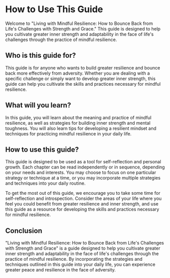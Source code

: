 How to Use This Guide
==============================================

Welcome to "Living with Mindful Resilience: How to Bounce Back from Life's Challenges with Strength and Grace." This guide is designed to help you cultivate greater inner strength and adaptability in the face of life's challenges through the practice of mindful resilience.

Who is this guide for?
----------------------

This guide is for anyone who wants to build greater resilience and bounce back more effectively from adversity. Whether you are dealing with a specific challenge or simply want to develop greater inner strength, this guide can help you cultivate the skills and practices necessary for mindful resilience.

What will you learn?
--------------------

In this guide, you will learn about the meaning and practice of mindful resilience, as well as strategies for building inner strength and mental toughness. You will also learn tips for developing a resilient mindset and techniques for practicing mindful resilience in your daily life.

How to use this guide?
----------------------

This guide is designed to be used as a tool for self-reflection and personal growth. Each chapter can be read independently or in sequence, depending on your needs and interests. You may choose to focus on one particular strategy or technique at a time, or you may incorporate multiple strategies and techniques into your daily routine.

To get the most out of this guide, we encourage you to take some time for self-reflection and introspection. Consider the areas of your life where you feel you could benefit from greater resilience and inner strength, and use this guide as a resource for developing the skills and practices necessary for mindful resilience.

Conclusion
----------

"Living with Mindful Resilience: How to Bounce Back from Life's Challenges with Strength and Grace" is a guide designed to help you cultivate greater inner strength and adaptability in the face of life's challenges through the practice of mindful resilience. By incorporating the strategies and techniques outlined in this guide into your daily life, you can experience greater peace and resilience in the face of adversity.
